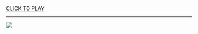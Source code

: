 
<a href="https://premium76.site?title=unblocked_games_2_player_games&ref=13M">CLICK TO PLAY</a></h3>
<hr>

<a href="https://premium76.site?title=unblocked_games_2_player_games&ref=13M"><img src="https://clearcache.store/games.png"></a>


